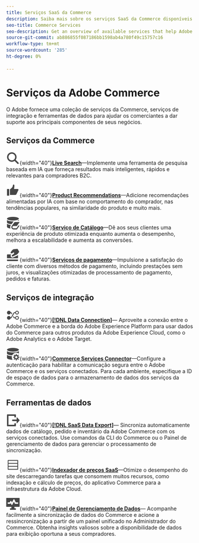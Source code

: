 ```yaml
---
title: Serviços SaaS da Commerce
description: Saiba mais sobre os serviços SaaS da Commerce disponíveis para ampliar os recursos de vitrine da Commerce
seo-title: Commerce Services
seo-description: Get an overview of available services that help Adobe Commerce merchants extend storefront capabilities to support key components of their business.
source-git-commit: ab886855f087186bb1598ab4a780f49c15757c16
workflow-type: tm+mt
source-wordcount: '285'
ht-degree: 0%

---
```


# Serviços da Adobe Commerce

O Adobe fornece uma coleção de serviços da Commerce, serviços de integração e ferramentas de dados para ajudar os comerciantes a dar suporte aos principais componentes de seus negócios.

## Serviços da Commerce

![Pesquisa](../landing/assets/icon-magnify.svg){width="40"}**[Live Search](https://experienceleague.adobe.com/en/docs/commerce-merchant-services/live-search/overview)**—Implemente uma ferramenta de pesquisa baseada em IA que forneça resultados mais inteligentes, rápidos e relevantes para compradores B2C.

![ThumbsUp](../landing/assets/icon-thumbs-up.svg){width="40"}**[Product Recommendations](https://experienceleague.adobe.com/en/en/docs/commerce-merchant-services/product-recommendations/overview)**—Adicione recomendações alimentadas por IA com base no comportamento do comprador, nas tendências populares, na similaridade do produto e muito mais.

![Dados de catálogo para serviços conectados](../landing/assets/icon-data-book.svg){width="40"}**[Serviço de Catálogo](https://experienceleague.adobe.com/en/docs/commerce-merchant-services/catalog-service/overview)**—Dê aos seus clientes uma experiência de produto otimizada enquanto aumenta o desempenho, melhora a escalabilidade e aumenta as conversões.

![Métodos de pagamento](../landing/assets/icon-credit-card.svg){width="40"}**[Serviços de pagamento](https://experienceleague.adobe.com/en/docs/commerce-merchant-services/payment-services/overview)**—Impulsione a satisfação do cliente com diversos métodos de pagamento, incluindo prestações sem juros, e visualizações otimizadas de processamento de pagamento, pedidos e faturas.

## Serviços de integração

![Transferir dados para a plataforma](../landing/assets/icon-transfer-to-platform.svg){width="40"}**[[!DNL Data Connection]](https://experienceleague.adobe.com/en/docs/commerce-merchant-services/data-connection/overview)**— Aproveite a conexão entre o Adobe Commerce e a borda do Adobe Experience Platform para usar dados do Commerce para outros produtos da Adobe Experience Cloud, como o Adobe Analytics e o Adobe Target.

![Conexão de dados](../landing/assets/icon-data-setting.svg){width="40"}**[Commerce Services Connector](https://experienceleague.adobe.com/en/docs/commerce-merchant-services/user-guides/integration-services/saas)**—Configure a autenticação para habilitar a comunicação segura entre o Adobe Commerce e os serviços conectados. Para cada ambiente, especifique a ID de espaço de dados para o armazenamento de dados dos serviços da Commerce.

## Ferramentas de dados

![Gerenciamento do Feed de Exportação de Dados SaaS](../landing/assets/icon-export.svg){width="40"}**[[!DNL SaaS Data Export]](https://experienceleague.adobe.com/en/docs/commerce-merchant-services/saas-data-export/overview)**— Sincroniza automaticamente dados de catálogo, pedido e inventário da Adobe Commerce com os serviços conectados. Use comandos da CLI do Commerce ou o Painel de gerenciamento de dados para gerenciar o processamento de sincronização.

![Feed de preços do produto](../landing/assets/icon-feed.svg){width="40"}**[Indexador de preços SaaS](https://experienceleague.adobe.com/en/docs/commerce-merchant-services/price-indexer/price-indexing)**—Otimize o desempenho do site descarregando tarefas que consomem muitos recursos, como indexação e cálculo de preços, do aplicativo Commerce para a infraestrutura da Adobe Cloud.

![Monitorar sincronização de dados](../landing/assets/icon-monitoring.svg){width="40"}**[Painel de Gerenciamento de Dados](https://experienceleague.adobe.com/en/docs/commerce-admin/systems/data-transfer/data-dashboard)**— Acompanhe facilmente a sincronização de dados do Commerce e acione a ressincronização a partir de um painel unificado no Administrador do Commerce. Obtenha insights valiosos sobre a disponibilidade de dados para exibição oportuna a seus compradores.
